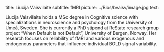 title: Liucija Vaisvilaite
subtitle: fMRI
picture: ../Bios/bvaisv/image.jpg
text: 

Liucija Vaisvilaite holds a MSc degree in Cognitive science with specializations in neuroscience and psychology from the University of Umeå, Sweden. She is currently a PhD stipend at ReState research group project “When Default is not Default”, University of Bergen, Norway. Her research focuses on reliability of fMRI and various exogenous and endogenous parameters that influence individual BOLD signal variability.
